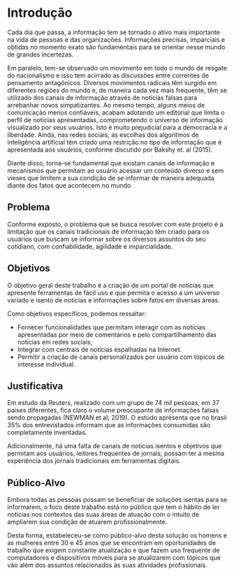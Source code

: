 # Introdução

Cada dia que passa, a informação tem se tornado o ativo mais importante na vida de pessoas e das organizações. Informações precisas, imparciais e obtidas no momento exato são fundamentais para se orientar nesse mundo de grandes incertezas. 

Em paralelo, tem-se observado um movimento em todo o mundo de resgate do nacionalismo e isso tem acirrado as discussões entre correntes de pensamento antagônicos. Diversos movimentos radicais têm surgido em diferentes regiões do mundo e, de maneira cada vez mais frequente, têm se utilizado dos canais de informação através de notícias falsas para arrebanhar novos simpatizantes. Ao mesmo tempo, alguns meios de comunicação menos confiáveis, acabam adotando um editorial que limita o perfil de notícias apresentadas, comprometendo o universo de informação visualizado por seus usuários. Isto é muito prejudicial para a democracia e a liberdade. Ainda, nas redes sociais, as escolhas dos algoritmos de inteligência artificial têm criado uma restrição no tipo de informação que é apresentada aos usuários, conforme discutido por Bakshy et. al (2015).

Diante disso, torna-se fundamental que existam canais de informação e mecanismos que permitam ao usuário acessar um conteúdo diverso e sem vieses que limitem a sua condição de se informar de maneira adequada diante dos fatos que acontecem no mundo. 



## Problema

Conforme exposto, o problema que se busca resolver com este projeto é a limitação que os canais tradicionais de informação têm criado para os usuários que buscam se informar sobre os diversos assuntos do seu cotidiano, com confiabilidade, agilidade e imparcialidade.

## Objetivos

O objetivo geral deste trabalho é a criação de um portal de notícias que apresente ferramentas de fácil uso e que permita o acesso a um universo variado e isento de notícias e informações sobre fatos em diversas áreas.

Como objetivos específicos, podemos ressaltar:
 - Fornecer funcionalidades que permitam interagir com as notícias apresentadas por meio de comentários e pelo compartilhamento das notícias em redes sociais;
 - Integrar com centrais de notícias espalhadas na Internet.
 - Permitir a criação de canais personalizados por usuário com tópicos de interesse individual.

## Justificativa

Em estudo da Reuters, realizado com um grupo de 74 mil pessoas, em 37 países diferentes, fica claro o volume preocupante de informações falsas sendo propagadas  (NEWMAN et al; 2019). O estudo apresenta que no brasil 35% dos entrevistados informam que as informações consumidas são completamente inventadas. 

Adicionalmente, há uma falta de canais de notícias isentos e objetivos que permitam aos usuários, leitores frequentes de jornais, possam ter a mesma experiência dos jornais tradicionais em ferramentas digitais. 


## Público-Alvo

Embora todas as pessoas possam se beneficiar de soluções isentas para se informarem, o foco deste trabalho está no público que tem o hábito de ler notícias nos contextos das suas áreas de atuação com o intuito de ampliarem sua condição de atuarem profissionalmente.

Desta forma, estabeleceu-se como público-alvo desta solução os homens e as mulheres entre 30 e 45 anos que se encontram em oportunidades de trabalho que exigem constante atualização e que fazem uso frequente de computadores e dispositivos móveis para se atualizarem com tópicos que vão além dos assuntos relacionados às suas atividades profissionais.

 
